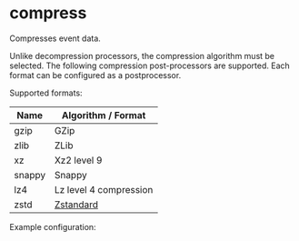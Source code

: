 # compress

Compresses event data.

Unlike decompression processors, the compression algorithm must be selected. The following compression post-processors are supported. Each format can be configured as a postprocessor.

Supported formats:

| Name   | Algorithm / Format                                         |
|--------|------------------------------------------------------------|
| gzip   | GZip                                                       |
| zlib   | ZLib                                                       |
| xz     | Xz2 level 9                                                |
| snappy | Snappy                                                     |
| lz4    | Lz level 4 compression                                     |
| zstd   | [Zstandard](https://datatracker.ietf.org/doc/html/rfc8878) |

Example configuration:

